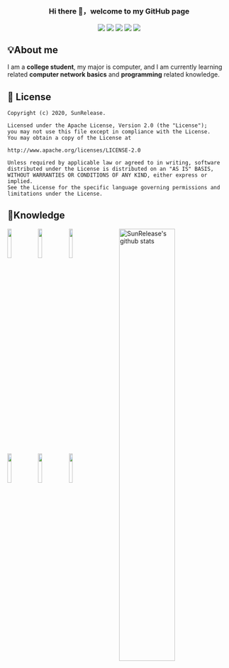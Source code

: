 <h3 align="center">Hi there 👋，welcome to my GitHub page</h3>
<p align="center">
  
  <img align="center" src="https://img.shields.io/badge/-CSS3-%231572B6?style=flat-square&logo=css3" />
  <img align="center" src="https://img.shields.io/badge/-JavaScript-%23CC6699?style=flat-square&logo=JavaScript&logoColor=ffffff" />
  <img align="center" src="https://img.shields.io/badge/-Python-black?style=flat-square&logo=Python" />
  <img align="center" src="https://img.shields.io/badge/-C-%2300BFFF?style=flat-square&logo=C&logoColor=ffffff" />
  <img align="center" src="https://img.shields.io/badge/-MongoDB-black?style=flat-square&logo=mongodb" />

</p>

## 💡About me

I am a **college student**, my major is computer, and I am currently learning related **computer network basics** and **programming** related knowledge.


## 📃 License

```
Copyright (c) 2020, SunRelease.

Licensed under the Apache License, Version 2.0 (the "License");
you may not use this file except in compliance with the License.
You may obtain a copy of the License at

http://www.apache.org/licenses/LICENSE-2.0

Unless required by applicable law or agreed to in writing, software
distributed under the License is distributed on an "AS IS" BASIS,
WITHOUT WARRANTIES OR CONDITIONS OF ANY KIND, either express or implied.
See the License for the specific language governing permissions and
limitations under the License.
```

## 📕Knowledge

<p>
  <a href="https://github.com/SunRelease">
    <img width="50%" align="right"  alt="SunRelease's github stats" src="https://github-readme-stats.vercel.app/api?username=SunRelease&show_icons=true&title_color=fff&icon_color=79ff97&text_color=9f9f9f&bg_color=151515" />
  </a>
  <code><img width="13%"  src="https://www.vectorlogo.zone/logos/python/python-ar21.svg"></code>
  <code><img width="13%" src="https://www.vectorlogo.zone/logos/mongodb/mongodb-ar21.svg"></code>
  <code><img width="13%" src="https://www.vectorlogo.zone/logos/java/java-ar21.svg"></code>
  <br />
  <code><img width="13%" src="https://www.vectorlogo.zone/logos/google_chrome/google_chrome-ar21.svg"></code>
  <code><img width="13%" src="https://www.vectorlogo.zone/logos/javascript/javascript-ar21.svg"></code>
  <code><img width="13%" src="https://www.vectorlogo.zone/logos/golang/golang-ar21.svg"></code>
  <br />
  
</p>
  


